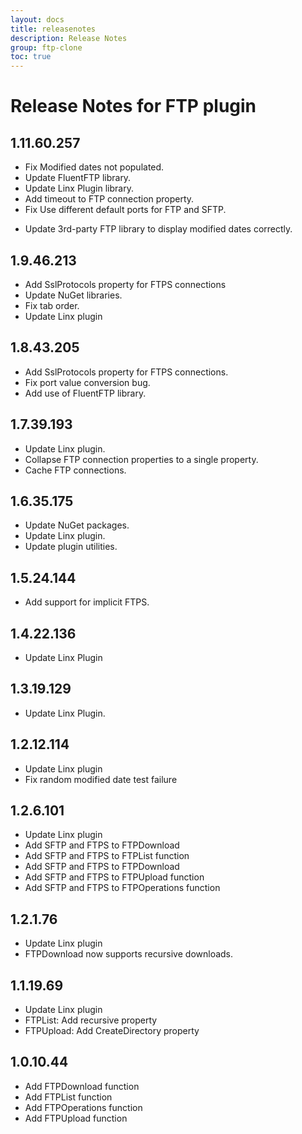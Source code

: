 ```yaml
---
layout: docs
title: releasenotes
description: Release Notes
group: ftp-clone
toc: true
---
```

# Release Notes for FTP plugin
<a id="1_11_60_257"></a>
## 1.11.60.257
- Fix Modified dates not populated.
- Update FluentFTP library.
- Update Linx Plugin library.
- Add timeout to FTP connection property.
- Fix Use different default ports for FTP and SFTP.

<a id="1_10_48_220"></a>
- Update 3rd-party FTP library to display modified dates correctly.
<a id="1_9_46_213"></a>
## 1.9.46.213
- Add SslProtocols property for FTPS connections
- Update NuGet libraries.
- Fix tab order.
- Update Linx plugin
<a id="1_8_43_205"></a>
## 1.8.43.205
- Add SslProtocols property for FTPS connections.
- Fix port value conversion bug.
- Add use of FluentFTP library.
<a id="1_7_39_193"></a>
## 1.7.39.193
- Update Linx plugin.
- Collapse FTP connection properties to a single property.
- Cache FTP connections.
<a id="1_6_35_175"></a>
## 1.6.35.175
- Update NuGet packages.
- Update Linx plugin.
- Update plugin utilities.
<a id="1_5_24_144"></a>
## 1.5.24.144
- Add support for implicit FTPS.
<a id="1_4_22_136"></a>
## 1.4.22.136
- Update Linx Plugin
<a id="1_3_19_129"></a>
## 1.3.19.129
- Update Linx Plugin.
<a id="1_2_12_114"></a>
## 1.2.12.114
- Update Linx plugin
- Fix random modified date test failure
<a id="1_2_6_101"></a>
## 1.2.6.101
- Update Linx plugin
- Add SFTP and FTPS to FTPDownload
- Add SFTP and FTPS to FTPList function
- Add SFTP and FTPS to FTPDownload
- Add SFTP and FTPS to FTPUpload function
- Add SFTP and FTPS to FTPOperations function
<a id="1_2_1_76"></a>
## 1.2.1.76
- Update Linx plugin
- FTPDownload now supports recursive downloads.
<a id="1_1_19_69"></a>
## 1.1.19.69
- Update Linx plugin
- FTPList: Add recursive property
- FTPUpload: Add CreateDirectory property
<a id="1_0_10_44"></a>
## 1.0.10.44
- Add FTPDownload function
- Add FTPList function
- Add FTPOperations function
- Add FTPUpload function
